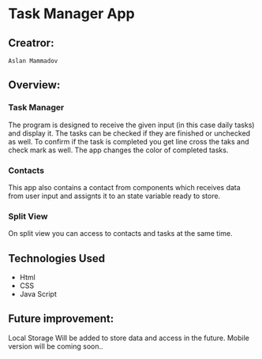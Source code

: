 # Task Manager App

## Creatror:
`Aslan Mammadov`

## Overview:

### Task Manager
The program is designed to receive the given input (in this case daily tasks) and display it.
The tasks can be checked if they are finished or unchecked as well. To confirm if the task is completed 
you get line cross the taks and check mark as well. The app changes the color of  completed tasks.

### Contacts
This app also contains a contact from components which receives data from user input and assignts it to 
an state variable ready to store.

### Split View
On split view you can access to contacts and tasks at the same time.

## Technologies Used
* Html
* CSS
* Java Script

## Future improvement:
Local Storage Will be added to store data and access in the future. Mobile version will be coming soon..


